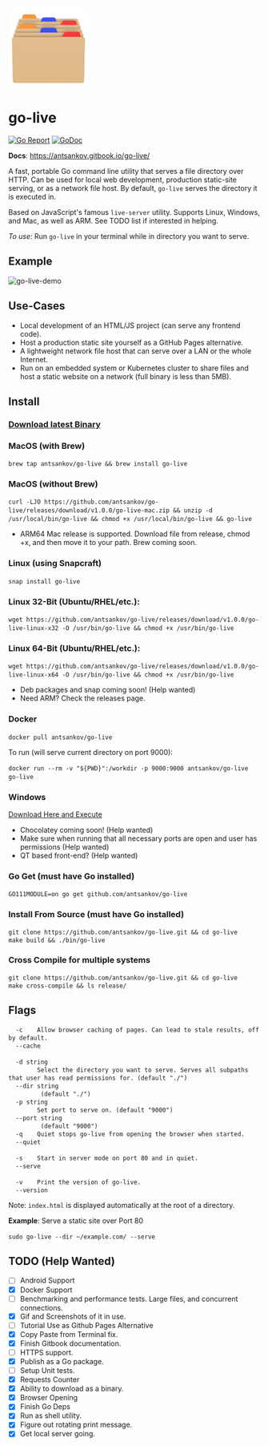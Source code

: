 ![go-live logo](./logo.png)

# go-live
[![Go Report](https://goreportcard.com/badge/github.com/antsankov/go-live)](https://goreportcard.com/report/github.com/antsankov/go-live)
[![GoDoc](https://godoc.org/github.com/antsankov/go-live?status.svg)](https://pkg.go.dev/github.com/antsankov/go-live@v1.0.0?tab=overview)

**Docs**: https://antsankov.gitbook.io/go-live/

A fast, portable Go command line utility that serves a file directory over HTTP. Can be used for local web development, production static-site serving, or as a network file host. By default, `go-live` serves the directory it is executed in.

Based on JavaScript's famous `live-server` utility. Supports Linux, Windows, and Mac, as well as ARM. See TODO list if interested in helping.

*To use*: Run `go-live` in your terminal while in directory you want to serve.

## Example

![go-live-demo](https://user-images.githubusercontent.com/2533512/94636832-5554c900-0293-11eb-8aea-585f8d007fab.gif)

## Use-Cases
* Local development of an HTML/JS project (can serve any frontend code).
* Host a production static site yourself as a GitHub Pages alternative.
* A lightweight network file host that can serve over a LAN or the whole Internet.
* Run on an embedded system or Kubernetes cluster to share files and host a static website on a network (full binary is less than 5MB). 

## Install

### [Download latest Binary](https://github.com/antsankov/go-live/releases)

### MacOS (with Brew)

`brew tap antsankov/go-live && brew install go-live` 

### MacOS (without Brew)

`curl -LJO https://github.com/antsankov/go-live/releases/download/v1.0.0/go-live-mac.zip && unzip -d /usr/local/bin/go-live && chmod +x /usr/local/bin/go-live && go-live`

- ARM64 Mac release is supported. Download file from release, chmod +x, and then move it to your path. Brew coming soon.

### Linux (using Snapcraft)
`snap install go-live`

### Linux 32-Bit (Ubuntu/RHEL/etc.):
`wget https://github.com/antsankov/go-live/releases/download/v1.0.0/go-live-linux-x32 -O /usr/bin/go-live && chmod +x /usr/bin/go-live`

### Linux 64-Bit (Ubuntu/RHEL/etc.):
`wget https://github.com/antsankov/go-live/releases/download/v1.0.0/go-live-linux-x64 -O /usr/bin/go-live && chmod +x /usr/bin/go-live`

- Deb packages and snap coming soon! (Help wanted)
- Need ARM? Check the releases page.

### Docker
`docker pull antsankov/go-live`

To run (will serve current directory on port 9000):

`docker run --rm -v "${PWD}":/workdir -p 9000:9000 antsankov/go-live go-live`

### Windows

[Download Here and Execute](https://github.com/antsankov/go-live/releases/tag/v1.0.0)

- Chocolatey coming soon! (Help wanted)
- Make sure when running that all necessary ports are open and user has permissions (Help wanted)
- QT based front-end? (Help wanted)

### Go Get (must have Go installed)
`GO111MODULE=on go get github.com/antsankov/go-live`

### Install From Source (must have Go installed)
```
git clone https://github.com/antsankov/go-live.git && cd go-live
make build && ./bin/go-live
```
### Cross Compile for multiple systems
```
git clone https://github.com/antsankov/go-live.git && cd go-live
make cross-compile && ls release/
```


## Flags
```
  -c	Allow browser caching of pages. Can lead to stale results, off by default.
  --cache

  -d string
    	Select the directory you want to serve. Serves all subpaths that user has read permissions for. (default "./")
  --dir string
    	 (default "./")
  -p string
    	Set port to serve on. (default "9000")
  --port string
    	 (default "9000")
  -q	Quiet stops go-live from opening the browser when started.
  --quiet

  -s	Start in server mode on port 80 and in quiet.
  --serve

  -v	Print the version of go-live.
  --version
```

Note: `index.html` is displayed automatically at the root of a directory.

**Example**: Serve a static site over Port 80

`sudo go-live --dir ~/example.com/ --serve`

## TODO (Help Wanted)
- [ ] Android Support
- [x] Docker Support
- [ ] Benchmarking and performance tests. Large files, and concurrent connections.
- [x] Gif and Screenshots of it in use. 
- [ ] Tutorial Use as Github Pages Alternative
- [x] Copy Paste from Terminal fix.
- [x] Finish Gitbook documentation. 
- [ ] HTTPS support.
- [x] Publish as a Go package.
- [ ] Setup Unit tests.
- [x] Requests Counter
- [x] Ability to download as a binary.
- [x] Browser Opening
- [x] Finish Go Deps
- [x] Run as shell utility.
- [x] Figure out rotating print message.
- [x] Get local server going.
